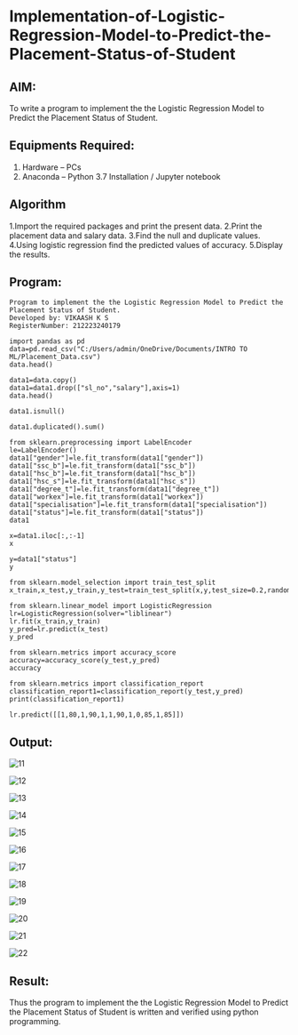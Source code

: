 # Implementation-of-Logistic-Regression-Model-to-Predict-the-Placement-Status-of-Student

## AIM:
To write a program to implement the the Logistic Regression Model to Predict the Placement Status of Student.

## Equipments Required:
1. Hardware – PCs
2. Anaconda – Python 3.7 Installation / Jupyter notebook

## Algorithm
1.Import the required packages and print the present data. 
2.Print the placement data and salary data. 
3.Find the null and duplicate values. 
4.Using logistic regression find the predicted values of accuracy. 
5.Display the results.
## Program:
```
Program to implement the the Logistic Regression Model to Predict the Placement Status of Student.
Developed by: VIKAASH K S
RegisterNumber: 212223240179

import pandas as pd
data=pd.read_csv("C:/Users/admin/OneDrive/Documents/INTRO TO ML/Placement_Data.csv")
data.head()

data1=data.copy()
data1=data1.drop(["sl_no","salary"],axis=1)
data.head()

data1.isnull()

data1.duplicated().sum()

from sklearn.preprocessing import LabelEncoder
le=LabelEncoder()
data1["gender"]=le.fit_transform(data1["gender"])
data1["ssc_b"]=le.fit_transform(data1["ssc_b"])
data1["hsc_b"]=le.fit_transform(data1["hsc_b"])
data1["hsc_s"]=le.fit_transform(data1["hsc_s"])
data1["degree_t"]=le.fit_transform(data1["degree_t"])
data1["workex"]=le.fit_transform(data1["workex"])
data1["specialisation"]=le.fit_transform(data1["specialisation"])
data1["status"]=le.fit_transform(data1["status"])
data1

x=data1.iloc[:,:-1]
x

y=data1["status"]
y

from sklearn.model_selection import train_test_split
x_train,x_test,y_train,y_test=train_test_split(x,y,test_size=0.2,random_state=0)

from sklearn.linear_model import LogisticRegression
lr=LogisticRegression(solver="liblinear")
lr.fit(x_train,y_train)
y_pred=lr.predict(x_test)
y_pred

from sklearn.metrics import accuracy_score
accuracy=accuracy_score(y_test,y_pred)
accuracy

from sklearn.metrics import classification_report
classification_report1=classification_report(y_test,y_pred)
print(classification_report1)

lr.predict([[1,80,1,90,1,1,90,1,0,85,1,85]])
```
## Output:
![11](https://github.com/23003250/Implementation-of-Logistic-Regression-Model-to-Predict-the-Placement-Status-of-Student/assets/139331462/99c5e42c-e37b-4729-b177-1eb035096776)

![12](https://github.com/23003250/Implementation-of-Logistic-Regression-Model-to-Predict-the-Placement-Status-of-Student/assets/139331462/f3422c1f-8aed-47f4-af06-4af0b4cdfe92)

![13](https://github.com/23003250/Implementation-of-Logistic-Regression-Model-to-Predict-the-Placement-Status-of-Student/assets/139331462/4b012cec-3cb0-488c-8ece-95953ce94c52)

![14](https://github.com/23003250/Implementation-of-Logistic-Regression-Model-to-Predict-the-Placement-Status-of-Student/assets/139331462/2418b531-794b-4710-9547-974328e86725)

![15](https://github.com/23003250/Implementation-of-Logistic-Regression-Model-to-Predict-the-Placement-Status-of-Student/assets/139331462/5f5ee347-465a-429d-9f95-1811be46f288)

![16](https://github.com/23003250/Implementation-of-Logistic-Regression-Model-to-Predict-the-Placement-Status-of-Student/assets/139331462/c0487ce5-46a0-47fa-ac9f-d540b780a93a)

![17](https://github.com/23003250/Implementation-of-Logistic-Regression-Model-to-Predict-the-Placement-Status-of-Student/assets/139331462/594200e1-7b2f-4380-9575-d00827d75896)

![18](https://github.com/23003250/Implementation-of-Logistic-Regression-Model-to-Predict-the-Placement-Status-of-Student/assets/139331462/7d28a49d-1b5a-4f67-8adf-6a7bb5c71c72)

![19](https://github.com/23003250/Implementation-of-Logistic-Regression-Model-to-Predict-the-Placement-Status-of-Student/assets/139331462/fee40242-4269-4b2b-8d05-c6690b05ccdc)

![20](https://github.com/23003250/Implementation-of-Logistic-Regression-Model-to-Predict-the-Placement-Status-of-Student/assets/139331462/f863daec-deef-4480-8730-b7d9220fceea)

![21](https://github.com/23003250/Implementation-of-Logistic-Regression-Model-to-Predict-the-Placement-Status-of-Student/assets/139331462/6edfe502-2ed9-406d-b1e0-806a84fd5122)

![22](https://github.com/23003250/Implementation-of-Logistic-Regression-Model-to-Predict-the-Placement-Status-of-Student/assets/139331462/f39c2775-e274-491e-b2ec-dc112a28474b)


## Result:
Thus the program to implement the the Logistic Regression Model to Predict the Placement Status of Student is written and verified using python programming.
